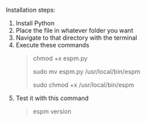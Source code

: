 Installation steps:
  1. Install Python
  2. Place the file in whatever folder you want
  3. Navigate to that directory with the terminal
  4. Execute these commands
     > chmod +x espm.py
     > 
     > sudo mv espm.py /usr/local/bin/espm
     >
     > sudo chmod +x /usr/local/bin/espm
  5. Test it with this command
     > espm version
